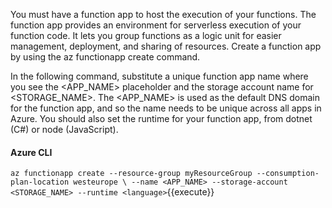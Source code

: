 You must have a function app to host the execution of your functions. The function app provides an environment for serverless execution of your function code. It lets you group functions as a logic unit for easier management, deployment, and sharing of resources. Create a function app by using the az functionapp create command.

In the following command, substitute a unique function app name where you see the <APP_NAME> placeholder and the storage account name for <STORAGE_NAME>. The <APP_NAME> is used as the default DNS domain for the function app, and so the name needs to be unique across all apps in Azure. You should also set the <language> runtime for your function app, from dotnet (C#) or node (JavaScript).

#### Azure CLI

`az functionapp create --resource-group myResourceGroup --consumption-plan-location westeurope \
--name <APP_NAME> --storage-account  <STORAGE_NAME> --runtime <language>`{{execute}}